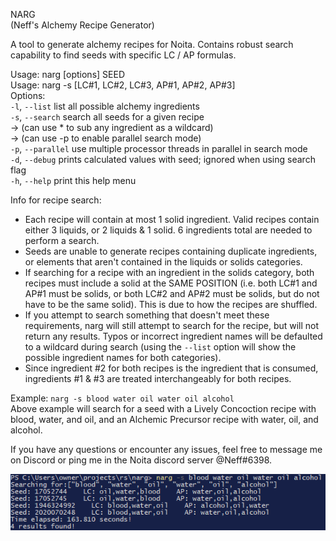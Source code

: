 NARG  
(Neff's Alchemy Recipe Generator)  
  
A tool to generate alchemy recipes for Noita. Contains robust search capability to find seeds with specific LC / AP formulas.
  
Usage: narg [options] SEED  
Usage: narg -s [LC#1, LC#2, LC#3, AP#1, AP#2, AP#3]  
Options:  
    `-l`, `--list`          list all possible alchemy ingredients  
    `-s`, `--search`        search all seeds for a given recipe  
                            -> (can use * to sub any ingredient as a wildcard)  
                            -> (can use -p to enable parallel search mode)  
    `-p`, `--parallel`      use multiple processor threads in parallel in search mode  
    `-d`, `--debug`         prints calculated values with seed; ignored when using search flag  
    `-h`, `--help`          print this help menu  
  
Info for recipe search:  
 - Each recipe will contain at most 1 solid ingredient. Valid recipes contain either 3 liquids, or 2 liquids & 1 solid. 6 ingredients total are needed to perform a search.  
 - Seeds are unable to generate recipes containing duplicate ingredients, or elements that aren't contained in the liquids or solids categories.  
 - If searching for a recipe with an ingredient in the solids category, both recipes must include a solid at the SAME POSITION (i.e. both LC#1 and AP#1 must be solids, or both LC#2 and AP#2 must be solids, but do not have to be the same solid). This is due to how the recipes are shuffled.  
 - If you attempt to search something that doesn't meet these requirements, narg will still attempt to search for the recipe, but will not return any results. Typos or incorrect ingredient names will be defaulted to a wildcard during search (using the `--list` option will show the possible ingredient names for both categories).  
 - Since ingredient #2 for both recipes is the ingredient that is consumed, ingredients #1 & #3 are treated interchangeably for both recipes.  
 
  
  
  Example: `narg -s blood water oil water oil alcohol`  
Above example will search for a seed with a Lively Concoction recipe with blood, water, and oil, and an Alchemic Precursor recipe with water, oil, and alcohol.  
  
If you have any questions or encounter any issues, feel free to message me on Discord or ping me in the Noita discord server @Neff#6398.

![Sample output from search](/narg-output.png?raw=true)

